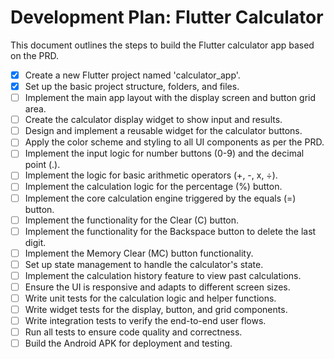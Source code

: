 # Development Plan: Flutter Calculator

This document outlines the steps to build the Flutter calculator app based on the PRD.

- [x] Create a new Flutter project named 'calculator_app'.
- [x] Set up the basic project structure, folders, and files.
- [ ] Implement the main app layout with the display screen and button grid area.
- [ ] Create the calculator display widget to show input and results.
- [ ] Design and implement a reusable widget for the calculator buttons.
- [ ] Apply the color scheme and styling to all UI components as per the PRD.
- [ ] Implement the input logic for number buttons (0-9) and the decimal point (.).
- [ ] Implement the logic for basic arithmetic operators (+, -, x, ÷).
- [ ] Implement the calculation logic for the percentage (%) button.
- [ ] Implement the core calculation engine triggered by the equals (=) button.
- [ ] Implement the functionality for the Clear (C) button.
- [ ] Implement the functionality for the Backspace button to delete the last digit.
- [ ] Implement the Memory Clear (MC) button functionality.
- [ ] Set up state management to handle the calculator's state.
- [ ] Implement the calculation history feature to view past calculations.
- [ ] Ensure the UI is responsive and adapts to different screen sizes.
- [ ] Write unit tests for the calculation logic and helper functions.
- [ ] Write widget tests for the display, button, and grid components.
- [ ] Write integration tests to verify the end-to-end user flows.
- [ ] Run all tests to ensure code quality and correctness.
- [ ] Build the Android APK for deployment and testing.
